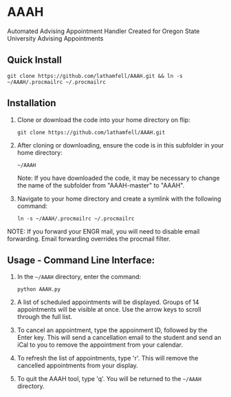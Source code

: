 # AAAH
Automated Advising Appointment Handler
Created for Oregon State University Advising Appointments

## Quick Install

    git clone https://github.com/lathamfell/AAAH.git && ln -s ~/AAAH/.procmailrc ~/.procmailrc

## Installation

1. Clone or download the code into your home directory on flip:

    `git clone https://github.com/lathamfell/AAAH.git`

2. After cloning or downloading, ensure the code is in this subfolder in your home directory:

    `~/AAAH`

    Note: If you have downloaded the code, it may be necessary to change the name of the subfolder from "AAAH-master" to "AAAH".

3. Navigate to your home directory and create a symlink with the following command:

    `ln -s ~/AAAH/.procmailrc ~/.procmailrc`
    
NOTE: If you forward your ENGR mail, you will need to disable email forwarding. Email forwarding overrides the procmail filter.

## Usage - Command Line Interface:

1. In the `~/AAAH` directory, enter the command:

    `python AAAH.py`

2. A list of scheduled appointments will be displayed. Groups of 14 appointments will be visible at once. Use the arrow keys to scroll through the full list.

3. To cancel an appointment, type the appoinment ID, followed by the Enter key. This will send a cancellation email to the student and send an iCal to you to remove the appointment from your calendar.

4. To refresh the list of appointments, type 'r'. This will remove the cancelled appointments from your display.

5. To quit the AAAH tool, type 'q'. You will be returned to the `~/AAAH` directory.
